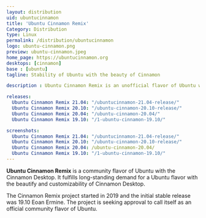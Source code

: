 ```yaml
---
layout: distribution
uid: ubuntucinnamon
title: 'Ubuntu Cinnamon Remix'
Category: Distribution
type: Linux
permalink: /distribution/ubuntucinnamon
logo: ubuntu-cinnamon.png
preview: ubuntu-cinnamon.jpeg
home_page: https://ubuntucinnamon.org
desktops: [cinnamon]
base : [ubuntu]
tagline: Stability of Ubuntu with the beauty of Cinnamon

description : Ubuntu Cinnamon Remix is an unofficial flavor of Ubuntu with the Cinnamon Desktop environment. It is aims to deliver the stability and strengths of Ubuntu along with the Cinnamon Desktop.

releases:
  Ubuntu Cinnamon Remix 21.04: "/ubuntucinnamon-21.04-release/"
  Ubuntu Cinnamon Remix 20.10: "/ubuntu-cinnamon-20.10-release/"
  Ubuntu Cinnamon Remix 20.04: "/ubuntu-cinnamon-20.04/"
  Ubuntu Cinnamon Remix 19.10: "/1-ubuntu-cinnamon-19.10/"

screenshots:
  Ubuntu Cinnamon Remix 21.04: "/ubuntucinnamon-21.04-release/"
  Ubuntu Cinnamon Remix 20.10: "/ubuntu-cinnamon-20.10-release/"
  Ubuntu Cinnamon Remix 20.04: /ubuntu-cinnamon-20.04/
  Ubuntu Cinnamon Remix 19.10: "/1-ubuntu-cinnamon-19.10/"
---
```


**Ubuntu Cinnamon Remix** is a community flavor of Ubuntu with the Cinnamon Desktop. It fulfills long-standing demand for a Ubuntu flavor with the beautify and customizability of Cinnamon Desktop.

The Cinnamon Remix project started in 2019 and the initial stable release was 19.10 Eoan Ermine. The project is seeking approval to call itself as an official community flavor of Ubuntu.